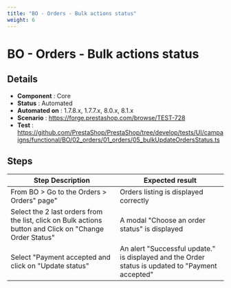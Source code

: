 ```yaml
---
title: "BO - Orders - Bulk actions status"
weight: 6
---
```


# BO - Orders - Bulk actions status
## Details
* **Component** : Core
* **Status** : Automated
* **Automated on** : 1.7.8.x, 1.7.7.x, 8.0.x, 8.1.x
* **Scenario** : https://forge.prestashop.com/browse/TEST-728
* **Test** : https://github.com/PrestaShop/PrestaShop/tree/develop/tests/UI/campaigns/functional/BO/02_orders/01_orders/05_bulkUpdateOrdersStatus.ts

## Steps
| Step Description | Expected result |
| ----- | ----- |
| From BO > Go to the Orders > Orders" page" | Orders listing is displayed correctly |
| Select the 2 last orders from the list, click on Bulk actions button and Click on "Change Order Status" | A modal "Choose an order status" is displayed |
| Select "Payment accepted and click on "Update status" | An alert "Successful update." is displayed and the Order status is updated to "Payment accepted" |
